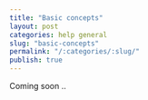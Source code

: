 ```yaml
---
title: "Basic concepts"
layout: post
categories: help general
slug: "basic-concepts"
permalink: "/:categories/:slug/"
publish: true
---
```


Coming soon ..
